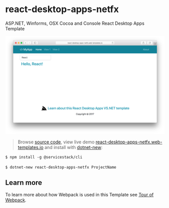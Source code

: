 # react-desktop-apps-netfx

ASP.NET, Winforms, OSX Cocoa and Console React Desktop Apps Template

[![](https://raw.githubusercontent.com/ServiceStack/Assets/master/csharp-templates/react-desktop-apps-netfx.png)](http://react-desktop-apps-netfx.web-templates.io/)

> Browse [source code](https://github.com/NetFrameworkTemplates/react-desktop-apps-netfx), view live demo [react-desktop-apps-netfx.web-templates.io](http://react-desktop-apps-netfx.web-templates.io) and install with [dotnet-new](http://docs.servicestack.net/dotnet-new):

    $ npm install -g @servicestack/cli

    $ dotnet-new react-desktop-apps-netfx ProjectName

## Learn more

To learn more about how Webpack is used in this Template see [Tour of Webpack](https://docs.servicestack.net/tour-of-webpack).